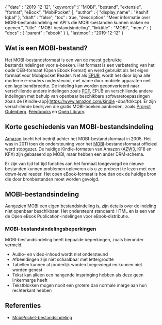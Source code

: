 {
  "date" : "2019-12-12",
  "keywords" :[ "MOBI", "bestand", "extensie", "format", "eBook", "MobiPocket" ],
  "author" : {
    "display_name" : "Kashif Iqbal"
},
  "draft" : "false",
  "toc" : true,
  "description":"Meer informatie over MOBI-bestandsindeling en API's die MOBI-bestanden kunnen maken en openen.",
  "title" :"MOBI-bestandsindeling",
  "linktitle" : "MOBI",
  "menu" : {
    "docs" : {
      "parent" : "ebook"
}
},
  "lastmod" : "2019-12-12"
}

## Wat is een MOBI-bestand?

Het MOBI-bestandsformaat is een van de meest gebruikte bestandsindelingen voor e-boeken. Het formaat is een verbetering van het oude OEB-formaat (Open Ebook Format) en werd gebruikt als het eigen formaat voor Mobipocket Reader. Net als [EPUB](/nl/ebook/epub/), wordt het door bijna alle moderne e-readers ondersteund, met name door mobiele apparaten met een lage bandbreedte. De indeling kan worden geconverteerd naar verschillende andere indelingen zoals [PDF](/nl/pdf/), EPUB en verschillende andere indelingen met behulp van openbaar beschikbare softwaretoepassingen zoals de [Kindle-app](https://www.amazon.com/kindle -dbs/fd/kcp). Er zijn verschillende bedrijven die gratis MOBI-boeken aanbieden, zoals [Project Gutenberg](https://www.gutenberg.org/), [Feedbooks](http://www.feedbooks.com/) en [Open Library]( https://openlibrary.org/).

## Korte geschiedenis van MOBI-bestandsindeling

[Amazon](https://www.amazon.com) kocht het bedrijf achter het MOBI-bestandsformaat in 2005. Het was in 2011 toen de ondersteuning voor het [MOBI](/nl/ebook/mobi/)-bestandsformaat officieel werd stopgezet. De huidige Kindle-formaten van Amazon ([AZW3](/nl/ebook/azw3/), KF8 en KFX) zijn gebaseerd op MOBI, maar hebben een ander DRM-schema.

Er zijn van tijd tot tijd functies aan het formaat toegevoegd en nieuwe bestanden kunnen problemen opleveren als u ze probeert te lezen met een down-level reader. Het open eBook-formaat is hoe dan ook de huidige bron die door bronbestanden moet worden gevolgd.

## MOBI-bestandsindeling

Aangezien MOBI een eigen bestandsindeling is, zijn details over de indeling niet openbaar beschikbaar. Het ondersteunt standaard HTML en is een van de Open eBook Publication-indelingen voor eBook-distributie.

### MOBI-bestandsindelingsbeperkingen

MOBI-bestandsindeling heeft bepaalde beperkingen, zoals hieronder vermeld.

* Audio- en video-inhoud wordt niet ondersteund
* Afbeeldingen zijn niet schaalbaar met lettergrootte
* Tabellen kunnen afzonderlijk worden toegevoegd en kunnen niet worden genest
* Tekst kan alleen een hangende inspringing hebben als deze geen linkermarge heeft
* Tekstblokken mogen nooit een grotere dan normale marge aan hun rechterkant hebben

## Referenties

* [MobiPocket-bestandsindeling](https://web.archive.org/web/20160414103204/http://www.mobipocket.com/dev/article.asp?BaseFolder#prcgen&File#mobiformat.htm)

